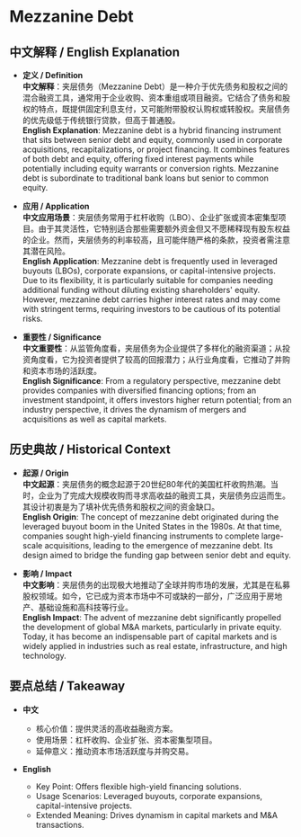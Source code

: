 # Mezzanine Debt

## 中文解释 / English Explanation

* **定义 / Definition**  
  **中文解释**：夹层债务（Mezzanine Debt）是一种介于优先债务和股权之间的混合融资工具，通常用于企业收购、资本重组或项目融资。它结合了债务和股权的特点，既提供固定利息支付，又可能附带股权认购权或转股权。夹层债务的优先级低于传统银行贷款，但高于普通股。  
  **English Explanation**: Mezzanine debt is a hybrid financing instrument that sits between senior debt and equity, commonly used in corporate acquisitions, recapitalizations, or project financing. It combines features of both debt and equity, offering fixed interest payments while potentially including equity warrants or conversion rights. Mezzanine debt is subordinate to traditional bank loans but senior to common equity.

* **应用 / Application**  
  **中文应用场景**：夹层债务常用于杠杆收购（LBO）、企业扩张或资本密集型项目。由于其灵活性，它特别适合那些需要额外资金但又不愿稀释现有股东权益的企业。然而，夹层债务的利率较高，且可能伴随严格的条款，投资者需注意其潜在风险。  
  **English Application**: Mezzanine debt is frequently used in leveraged buyouts (LBOs), corporate expansions, or capital-intensive projects. Due to its flexibility, it is particularly suitable for companies needing additional funding without diluting existing shareholders' equity. However, mezzanine debt carries higher interest rates and may come with stringent terms, requiring investors to be cautious of its potential risks.

* **重要性 / Significance**  
  **中文重要性**：从监管角度看，夹层债务为企业提供了多样化的融资渠道；从投资角度看，它为投资者提供了较高的回报潜力；从行业角度看，它推动了并购和资本市场的活跃度。  
  **English Significance**: From a regulatory perspective, mezzanine debt provides companies with diversified financing options; from an investment standpoint, it offers investors higher return potential; from an industry perspective, it drives the dynamism of mergers and acquisitions as well as capital markets.

## 历史典故 / Historical Context

* **起源 / Origin**  
  **中文起源**：夹层债务的概念起源于20世纪80年代的美国杠杆收购热潮。当时，企业为了完成大规模收购而寻求高收益的融资工具，夹层债务应运而生。其设计初衷是为了填补优先债务和股权之间的资金缺口。  
  **English Origin**: The concept of mezzanine debt originated during the leveraged buyout boom in the United States in the 1980s. At that time, companies sought high-yield financing instruments to complete large-scale acquisitions, leading to the emergence of mezzanine debt. Its design aimed to bridge the funding gap between senior debt and equity.

* **影响 / Impact**  
  **中文影响**：夹层债务的出现极大地推动了全球并购市场的发展，尤其是在私募股权领域。如今，它已成为资本市场中不可或缺的一部分，广泛应用于房地产、基础设施和高科技等行业。  
  **English Impact**: The advent of mezzanine debt significantly propelled the development of global M&A markets, particularly in private equity. Today, it has become an indispensable part of capital markets and is widely applied in industries such as real estate, infrastructure, and high technology.

## 要点总结 / Takeaway

* **中文**  
  - 核心价值：提供灵活的高收益融资方案。
  - 使用场景：杠杆收购、企业扩张、资本密集型项目。
  - 延伸意义：推动资本市场活跃度与并购交易。

* **English**  
  - Key Point: Offers flexible high-yield financing solutions.
  - Usage Scenarios: Leveraged buyouts, corporate expansions, capital-intensive projects.
  - Extended Meaning: Drives dynamism in capital markets and M&A transactions.